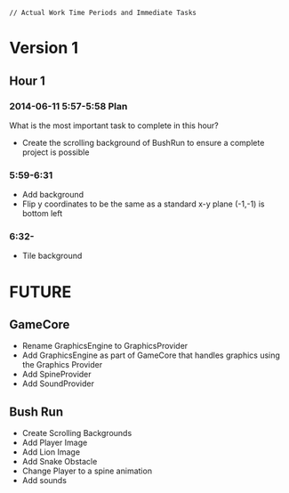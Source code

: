 ~~~
// Actual Work Time Periods and Immediate Tasks
~~~

# Version 1

## Hour 1

### 2014-06-11 5:57-5:58 Plan

What is the most important task to complete in this hour?

- Create the scrolling background of BushRun to ensure a complete project is possible

### 5:59-6:31

- Add background
- Flip y coordinates to be the same as a standard x-y plane (-1,-1) is bottom left

### 6:32-

- Tile background


# FUTURE

## GameCore
- Rename GraphicsEngine to GraphicsProvider
- Add GraphicsEngine as part of GameCore that handles graphics using the Graphics Provider
- Add SpineProvider
- Add SoundProvider

## Bush Run
- Create Scrolling Backgrounds
- Add Player Image
- Add Lion Image
- Add Snake Obstacle
- Change Player to a spine animation
- Add sounds
